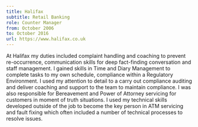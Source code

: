 ```yaml
---
title: Halifax 
subtitle: Retail Banking
role: Counter Manager
from: October 2006
to: October 2016
url: https://www.halifax.co.uk
---
```

At Halifax my duties included complaint handling and coaching to prevent re-occurrence, communication skills for deep fact-finding conversation and staff management. I gained skills in Time and Diary Management to complete tasks to my own schedule, compliance within a Regulatory Environment. I used my attention to detail to a carry out compliance auditing and deliver coaching and support to the team to maintain compliance. I was also responsible for Bereavement and Power of Attorney servicing for customers in moment of truth situations. I used my technical skills developed outside of the job to become the key person in ATM servicing and fault fixing which often included a number of technical processes to resolve issues.
